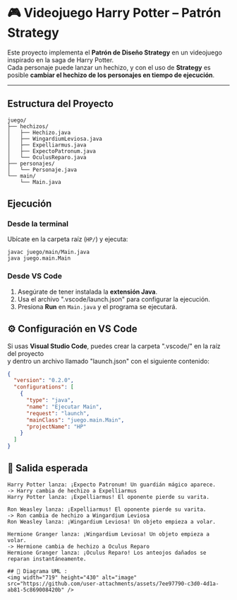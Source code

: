 # 🎮 Videojuego Harry Potter – Patrón Strategy

Este proyecto implementa el **Patrón de Diseño Strategy** en un videojuego inspirado en la saga de Harry Potter.  
Cada personaje puede lanzar un hechizo, y con el uso de **Strategy** es posible **cambiar el hechizo de los personajes en tiempo de ejecución**.

---

## Estructura del Proyecto

```
juego/
├── hechizos/
│   ├── Hechizo.java
│   ├── WingardiumLeviosa.java
│   ├── Expelliarmus.java
│   ├── ExpectoPatronum.java
│   └── OculusReparo.java
├── personajes/
│   └── Personaje.java
└── main/
    └── Main.java
```

## Ejecución

### Desde la terminal
Ubícate en la carpeta raíz (`HP/`) y ejecuta:
```
javac juego/main/Main.java
java juego.main.Main
```

### Desde VS Code
1. Asegúrate de tener instalada la **extensión Java**.  
2. Usa el archivo ".vscode/launch.json" para configurar la ejecución.  
3. Presiona **Run** en `Main.java` y el programa se ejecutará.

## ⚙️ Configuración en VS Code

Si usas **Visual Studio Code**, puedes crear la carpeta ".vscode/" en la raíz del proyecto  
y dentro un archivo llamado "launch.json" con el siguiente contenido:

```json
{
  "version": "0.2.0",
  "configurations": [
    {
      "type": "java",
      "name": "Ejecutar Main",
      "request": "launch",
      "mainClass": "juego.main.Main",
      "projectName": "HP"
    }
  ]
}

```

## 📌 Salida esperada

```
Harry Potter lanza: ¡Expecto Patronum! Un guardián mágico aparece.
-> Harry cambia de hechizo a Expelliarmus
Harry Potter lanza: ¡Expelliarmus! El oponente pierde su varita.

Ron Weasley lanza: ¡Expelliarmus! El oponente pierde su varita.
-> Ron cambia de hechizo a Wingardium Leviosa
Ron Weasley lanza: ¡Wingardium Leviosa! Un objeto empieza a volar.

Hermione Granger lanza: ¡Wingardium Leviosa! Un objeto empieza a volar.
-> Hermione cambia de hechizo a Oculus Reparo
Hermione Granger lanza: ¡Oculus Reparo! Los anteojos dañados se reparan instantáneamente.
```
```
## 📖 Diagrama UML :
<img width="719" height="430" alt="image" src="https://github.com/user-attachments/assets/7ee97790-c3d0-4d1a-ab81-5c869008420b" />


